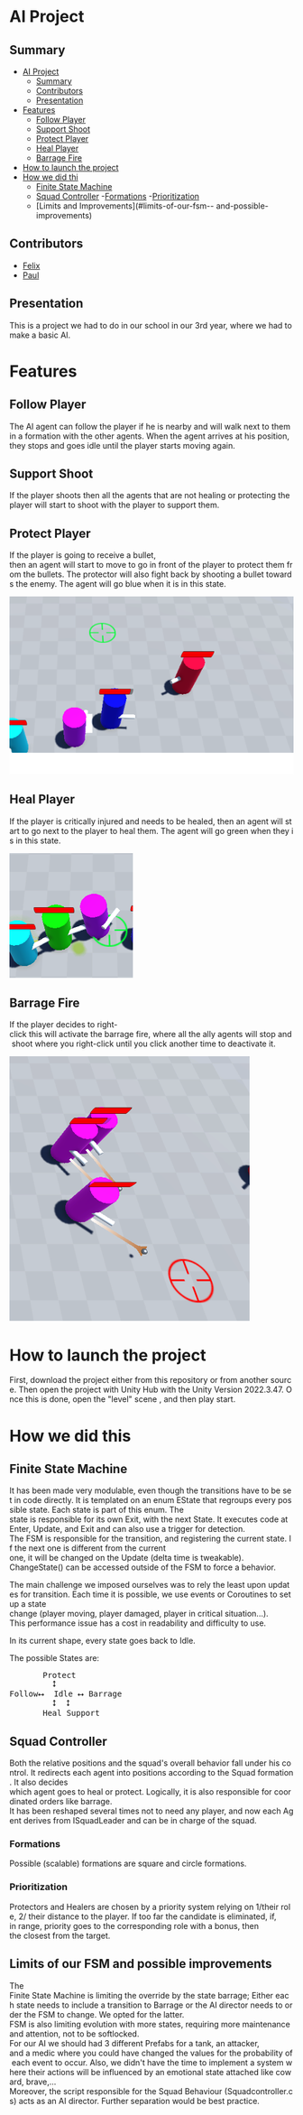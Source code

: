 # AI Project

## Summary

- [AI Project](#ai-project)
  - [Summary](#summary)
  - [Contributors](#contributors)
  - [Presentation](#presentation)
- [Features](#features)
  - [Follow Player](#follow-player)
  - [Support Shoot](#support-shoot)
  - [Protect Player](#protect-player)
  - [Heal Player](#heal-player)
  - [Barrage Fire](#barrage-fire)
- [How to launch the project](#how-to-launch-the-project)
- [How we did thi](#how-we-did-this)
  - [Finite State Machine](#finite-state-machine)
  - [Squad Controller](#squad-controller)
      -[Formations](#formations)
      -[Prioritization](#prioritization)
  - [Limits and Improvements](#limits-of-our-fsm-- and-possible-improvements)

## Contributors

- [Felix](https://github.com/fBecaud?tab=overview&from=2024-09-01&to=2024-09-30%E2%80%8B%E2%80%8B%E2%80%8B)
- [Paul](https://github.com/Susanoo1004)
  
## Presentation

This is a project we had to do in our school in our 3rd year, where we had to make a basic AI.

# Features

## Follow Player

The AI agent can follow the player if he is nearby and will walk next to them in a formation with the other agents. When the agent arrives at his position, they stops and goes idle until the player starts moving again.

## Support Shoot

If the player shoots then all the agents that are not healing or protecting the player will start to shoot with the player to support them.

## Protect Player

If the player is going to receive a bullet, then an agent will start to move to go in front of the player to protect them from the bullets. The protector will also fight back by shooting a bullet towards the enemy. The agent will go blue when it is in this state.

![title](Screenshots/Protect.png)

## Heal Player

If the player is critically injured and needs to be healed, then an agent will start to go next to the player to heal them. The agent will go green when they is in this state.

![title](Screenshots/Heal.png)

## Barrage Fire

If the player decides to right-click this will activate the barrage fire, where all the ally agents will stop and shoot where you right-click until you click another time to deactivate it.

![title](Screenshots/Barrage.png)

# How to launch the project

First, download the project either from this repository or from another source. Then open the project with Unity Hub with the Unity Version 2022.3.47. Once this is done, open the "level" scene , and then play start.

# How we did this

## Finite State Machine 

It has been made very modulable, even though the transitions have to be set in code directly. It is templated on an enum EState that regroups every possible state. Each state is part of this enum.
The state is responsible for its own Exit, with the next State. It executes code at Enter, Update, and Exit and can also use a trigger for detection.
The FSM is responsible for the transition, and registering the current state. If the next one is different from the current one, it will be changed on the Update (delta time is tweakable). 
ChangeState() can be accessed outside of the FSM to force a behavior.

The main challenge we imposed ourselves was to rely the least upon updates for transition. Each time it is possible, we use events or Coroutines to set up a state change (player moving, player damaged, player in critical situation...).
This performance issue has a cost in readability and difficulty to use.

In its current shape, every state goes back to Idle.


The possible States are:
<pre>
       Protect
         ⭥
Follow⭤  Idle ⭤ Barrage
         ⭥  ⭥
       Heal Support
</pre>

## Squad Controller

Both the relative positions and the squad's overall behavior fall under his control. It redirects each agent into positions according to the Squad formation. It also decides which agent goes to heal or protect. Logically, it is also responsible for coordinated orders like barrage.
It has been reshaped several times not to need any player, and now each Agent derives from ISquadLeader and can be in charge of the squad.

### Formations

Possible (scalable) formations are square and circle formations.

### Prioritization

Protectors and Healers are chosen by a priority system relying on 1/their role, 2/ their distance to the player. If too far the candidate is eliminated, if, in range, priority goes to the corresponding role with a bonus, then the closest from the target.

## Limits of our FSM and possible improvements

The Finite State Machine is limiting the override by the state barrage; Either each state needs to include a transition to Barrage or the AI director needs to order the FSM to change. We opted for the latter.  
FSM is also limiting evolution with more states, requiring more maintenance and attention, not to be softlocked.
For our AI we should had 3 different Prefabs for a tank, an attacker, and a medic where you could have changed the values for the probability of each event to occur. Also, we didn't have the time to implement a system where their actions will be influenced by an emotional state attached like coward, brave,... 
Moreover, the script responsible for the Squad Behaviour (Squadcontroller.cs) acts as an AI director. Further separation would be best practice.
